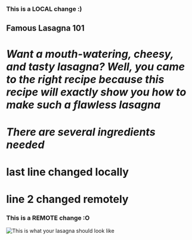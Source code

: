 ### This is a **LOCAL** change :)

## Famous Lasagna 101
# *Want a mouth-watering, cheesy, and tasty lasagna? Well, you came to the right recipe because this recipe will exactly show you how to make such a flawless lasagna*
# *There are several ingredients needed*
# last line changed locally
# line 2 changed remotely

### This is a **REMOTE** change :O

![This is what your lasagna should look like](recipe/recipe.png "A Lasagna")